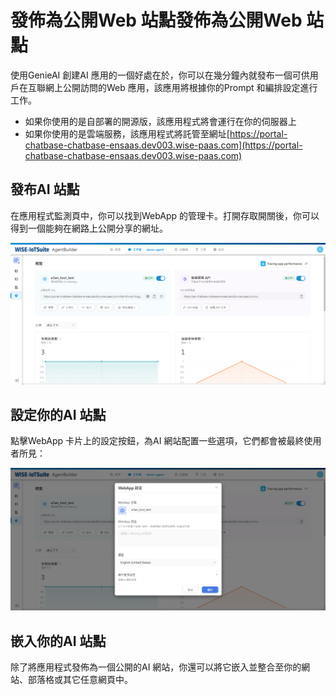 # 發佈為公開Web 站點發佈為公開Web 站點
使用GenieAI 創建AI 應用的一個好處在於，你可以在幾分鐘內就發布一個可供用戶在互聯網上公開訪問的Web 應用，該應用將根據你的Prompt 和編排設定進行工作。
- 如果你使用的是自部署的開源版，該應用程式將會運行在你的伺服器上
- 如果你使用的是雲端服務，該應用程式將託管至網址[https://portal-chatbase-chatbase-ensaas.dev003.wise-paas.com](https://portal-chatbase-chatbase-ensaas.dev003.wise-paas.com)

## 發布AI 站點
在應用程式監測頁中，你可以找到WebApp 的管理卡。打開存取開關後，你可以得到一個能夠在網路上公開分享的網址。

![應用程式監測頁](/發布/發佈為公開Web站點/images/應用程式監測頁.png)

## 設定你的AI 站點
點擊WebApp 卡片上的設定按鈕，為AI 網站配置一些選項，它們都會被最終使用者所見：

![WebApp設定](/發布/發佈為公開Web站點/images/WebApp設定.png)

## 嵌入你的AI 站點
除了將應用程式發佈為一個公開的AI 網站，你還可以將它嵌入並整合至你的網站、部落格或其它任意網頁中。
